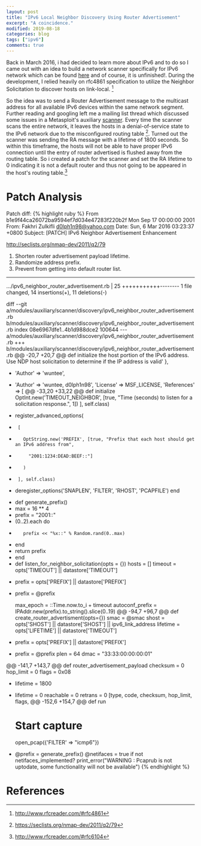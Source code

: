```yaml
---
layout: post
title: "IPv6 Local Neighbor Discovery Using Router Advertisement"
excerpt: "A coincidence."
modified: 2019-08-18
categories: blog
tags: ["ipv6"]
comments: true
---
```


[^1]: <http://www.rfcreader.com/#rfc4861>
[^2]: <https://seclists.org/nmap-dev/2011/q2/79>
[^3]: <http://www.rfcreader.com/#rfc6104>

Back in March 2016, i had decided to learn more about IPv6 and to do so I came out with an idea to build a network scanner specifically for IPv6 network which can be found [here](https://github.com/fakhrizulkifli/6Map) and of course, it is unfinished!. During the development, I relied heavily on rfc4861 specification to utilize the Neighbor Solicitation to discover hosts on link-local. [^1]

So the idea was to send a Router Advertisement message to the multicast address for all available IPv6 devices within the same network segment. Further reading and googling left me a mailing list thread which discussed some issues in a Metasploit's auxiliary [scanner](https://www.rapid7.com/db/modules/auxiliary/scanner/discovery/ipv6_neighbor_router_advertisement). Every time the scanner scans the entire network, it leaves the hosts in a denial-of-service state to the IPv6 network due to the misconfigured routing table [^2]. Turned out the scanner was sending the RA message with a lifetime of 1800 seconds. So within this timeframe, the hosts will not be able to have proper IPv6 connection until the entry of router advertised is flushed away from the routing table. So i created a patch for the scanner and set the RA lifetime to 0 indicating it is not a default router and thus not going to be appeared in the host's routing table.[^3]

# Patch Analysis
Patch diff:
{% highlight ruby %}
From b1e9f44ca26072ba9594ef7d034e47283f220b2f Mon Sep 17 00:00:00 2001
From: Fakhri Zulkifli <d0lph1n98@yahoo.com>
Date: Sun, 6 Mar 2016 03:23:37 +0800
Subject: [PATCH] IPv6 Neighbor Advertisement Enhancement

http://seclists.org/nmap-dev/2011/q2/79

1. Shorten router advertisement payload lifetime.
2. Randomize address prefix.
3. Prevent from getting into default router list.
---
 .../ipv6_neighbor_router_advertisement.rb     | 25 +++++++++++--------
 1 file changed, 14 insertions(+), 11 deletions(-)

diff --git a/modules/auxiliary/scanner/discovery/ipv6_neighbor_router_advertisement.rb b/modules/auxiliary/scanner/discovery/ipv6_neighbor_router_advertisement.rb
index 08e6967dfe1..4b1d988dce2 100644
--- a/modules/auxiliary/scanner/discovery/ipv6_neighbor_router_advertisement.rb
+++ b/modules/auxiliary/scanner/discovery/ipv6_neighbor_router_advertisement.rb
@@ -20,7 +20,7 @@ def initialize
         the host portion of the IPv6 address.  Use NDP host solicitation to
         determine if the IP address is valid'
     },
-    'Author'      => 'wuntee',
+    'Author'      => 'wuntee, d0lph1n98',
     'License'     => MSF_LICENSE,
     'References'    =>
     [
@@ -33,20 +33,22 @@ def initialize
       OptInt.new('TIMEOUT_NEIGHBOR', [true, "Time (seconds) to listen for a solicitation response.", 1])
     ], self.class)
 
-    register_advanced_options(
-      [
-        OptString.new('PREFIX', [true, "Prefix that each host should get an IPv6 address from",
-          "2001:1234:DEAD:BEEF::"]
-        )
-      ], self.class)
-
     deregister_options('SNAPLEN', 'FILTER', 'RHOST', 'PCAPFILE')
   end
 
+  def generate_prefix()
+    max = 16 ** 4
+    prefix = "2001::"
+    (0..2).each do
+        prefix << "%x::" % Random.rand(0..max)
+    end
+    return prefix
+  end
+
   def listen_for_neighbor_solicitation(opts = {})
     hosts = []
     timeout = opts['TIMEOUT'] || datastore['TIMEOUT']
-    prefix = opts['PREFIX'] || datastore['PREFIX']
+    prefix = @prefix
 
     max_epoch = ::Time.now.to_i + timeout
     autoconf_prefix = IPAddr.new(prefix).to_string().slice(0..19)
@@ -94,7 +96,7 @@ def create_router_advertisment(opts={})
     smac = @smac
     shost = opts['SHOST'] || datastore['SHOST'] || ipv6_link_address
     lifetime = opts['LIFETIME'] || datastore['TIMEOUT']
-    prefix = opts['PREFIX'] || datastore['PREFIX']
+    prefix = @prefix
     plen = 64
     dmac = "33:33:00:00:00:01"
 
@@ -141,7 +143,7 @@ def router_advertisement_payload
     checksum = 0
     hop_limit = 0
     flags = 0x08
-    lifetime = 1800
+    lifetime = 0
     reachable = 0
     retrans = 0
     [type, code, checksum, hop_limit, flags,
@@ -152,6 +154,7 @@ def run
     # Start capture
     open_pcap({'FILTER' => "icmp6"})
 
+    @prefix = generate_prefix()
     @netifaces = true
     if not netifaces_implemented?
       print_error("WARNING : Pcaprub is not uptodate, some functionality will not be available")
{% endhighlight %}

# References